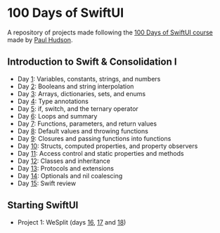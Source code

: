 # 100 Days of SwiftUI

A repository of projects made following the [100 Days of SwiftUI course](
https://www.hackingwithswift.com/100/swiftui) made by [Paul Hudson](
https://twitter.com/twostraws).

## Introduction to Swift & Consolidation I

* Day [1](https://www.hackingwithswift.com/100/swiftui/1):
  Variables, constants, strings, and numbers
* Day [2](https://www.hackingwithswift.com/100/swiftui/2):
  Booleans and string interpolation
* Day [3](https://www.hackingwithswift.com/100/swiftui/3):
  Arrays, dictionaries, sets, and enums
* Day [4](https://www.hackingwithswift.com/100/swiftui/4):
  Type annotations
* Day [5](https://www.hackingwithswift.com/100/swiftui/5):
  if, switch, and the ternary operator
* Day [6](https://www.hackingwithswift.com/100/swiftui/6):
  Loops and summary
* Day [7](https://www.hackingwithswift.com/100/swiftui/7):
  Functions, parameters, and return values
* Day [8](https://www.hackingwithswift.com/100/swiftui/8):
  Default values and throwing functions
* Day [9](https://www.hackingwithswift.com/100/swiftui/9):
  Closures and passing functions into functions
* Day [10](https://www.hackingwithswift.com/100/swiftui/10):
  Structs, computed properties, and property observers
* Day [11](https://www.hackingwithswift.com/100/swiftui/11):
  Access control and static properties and methods
* Day [12](https://www.hackingwithswift.com/100/swiftui/12):
  Classes and inheritance
* Day [13](https://www.hackingwithswift.com/100/swiftui/13):
  Protocols and extensions
* Day [14](https://www.hackingwithswift.com/100/swiftui/14):
  Optionals and nil coalescing
* Day [15](https://www.hackingwithswift.com/100/swiftui/15):
  Swift review

## Starting SwiftUI

* Project 1: WeSplit (days [16](
https://www.hackingwithswift.com/100/swiftui/16), [17](
https://www.hackingwithswift.com/100/swiftui/17) and [18](
https://www.hackingwithswift.com/100/swiftui/18))
